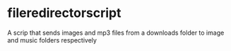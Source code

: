 # fileredirectorscript
A scrip that sends images and mp3 files from a downloads folder to image and music folders respectively
